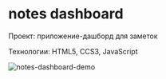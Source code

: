 # notes dashboard
Проект: приложение-дашборд для заметок  

Технологии: HTML5, CCS3, JavaScript  

![notes-dashboard-demo](https://user-images.githubusercontent.com/71700969/124923055-c4b9cf00-e002-11eb-8c57-2c4356993555.png)
